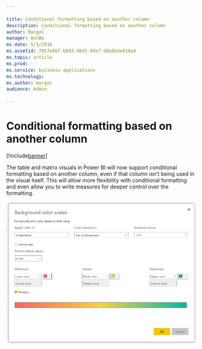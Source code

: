 ```yaml
---

title: Conditional formatting based on another column
description: Conditional formatting based on another column
author: MargoC
manager: AnnBe
ms.date: 5/1/2018
ms.assetid: 7957e86f-b093-48d5-89e7-d8a8bde818a4
ms.topic: article
ms.prod: 
ms.service: business-applications
ms.technology: 
ms.author: margoc
audience: Admin

---
```

#  Conditional formatting based on another column




[!include[banner](../../../includes/banner.md)]

The table and matrix visuals in Power BI will now support conditional formatting
based on another column, even if that column isn’t being used in the visual
itself. This will allow more flexibility with conditional formatting and even
allow you to write measures for deeper control over the formatting.

![cid:image001.png@01D3CB66.E2DF3CE0](media/conditional-formatting-based-on-another-column-1.png "cid:image001.png@01D3CB66.E2DF3CE0")
<!-- Picture 1 -->

